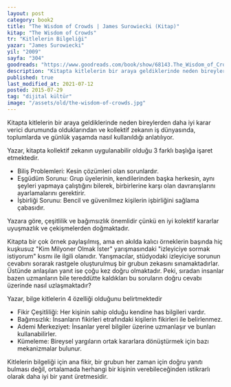 ```yaml
---
layout: post  
category: book2  
title: "The Wisdom of Crowds | James Surowiecki (Kitap)"  
kitap: "The Wisdom of Crowds"  
tr: "Kitlelerin Bilgeliği"  
yazar: "James Surowiecki"  
yil: "2009"  
sayfa: "304"  
goodreads: "https://www.goodreads.com/book/show/68143.The_Wisdom_of_Crowds"
description: "Kitapta kitlelerin bir araya geldiklerinde neden bireylerden daha iyi karar verici durumunda olduklarından ve kollektif zekanın iş dünyasında, toplumlarda ve günlük yaşamda nasıl kullanıldığı anlatılıyor.  "
published: true
last_modified_at: 2021-07-12
posted: 2015-07-29
tag: "dijital kültür"
image: "/assets/old/the-wisdom-of-crowds.jpg"
---
```


Kitapta kitlelerin bir araya geldiklerinde neden bireylerden daha iyi karar verici durumunda olduklarından ve kollektif zekanın iş dünyasında, toplumlarda ve günlük yaşamda nasıl kullanıldığı anlatılıyor.  
  
Yazar, kitapta kollektif zekanın uygulanabilir olduğu 3 farklı başlığa işaret etmektedir.  
-   Biliş Problemleri: Kesin çözümleri olan sorunlardır.
-   Eşgüdüm Sorunu: Grup üyelerinin, kendilerinden başka herkesin, aynı şeyleri yapmaya çalıştığını bilerek, birbirlerine karşı olan davranışlarını ayarlamalarını gerektirir.
-   İşbirliği Sorunu: Bencil ve güvenilmez kişilerin işbirliğini sağlama çabasıdır.

Yazara göre, çeşitlilik ve bağımsızlık önemlidir çünkü en iyi kolektif kararlar uyuşmazlık ve çekişmelerden doğmaktadır.   
  
Kitapta bir çok örnek paylaşılmış, ama en akılda kalıcı örneklerin başında hiç kuşkusuz "Kim Milyoner Olmak İster" yarışmasındaki "izleyiciye sormak istiyorum" kısmı ile ilgili olanıdır. Yarışmacılar, stüdyodaki izleyiciye sorunun cevabını sorarak rastgele oluşturulmuş bir grubun zekasını sınamaktadırlar. Üstünde anlaşılan yanıt ise çoğu kez doğru olmaktadır. Peki, sıradan insanlar bazen uzmanların bile tereddütte kaldıkları bu soruların doğru cevabı üzerinde nasıl uzlaşmaktadır?  
  
Yazar, bilge kitlelerin 4 özelliği olduğunu belirtmektedir  
-   Fikir Çeşitliliği: Her kişinin sahip olduğu kendine has bilgileri vardır.
-   Bağımsızlık: İnsanların fikirleri etrafındaki kişilerin fikirleri ile belirlenmez.
-   Ademi Merkeziyet: İnsanlar yerel bilgiler üzerine uzmanlaşır ve bunları kullanabilirler.
-   Kümeleme: Bireysel yargıların ortak kararlara dönüştürmek için bazı mekanizmalar bulunur. 

Kitlelerin bilgeliği için ana fikir, bir grubun her zaman için doğru yanıtı bulması değil, ortalamada herhangi bir kişinin verebileceğinden istikrarlı olarak daha iyi bir yanıt üretmesidir.   

